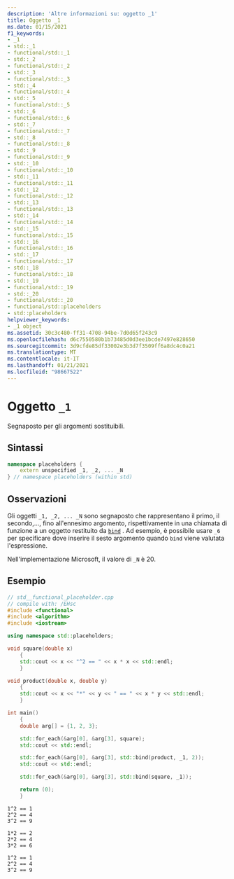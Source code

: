 ```yaml
---
description: 'Altre informazioni su: oggetto _1'
title: Oggetto _1
ms.date: 01/15/2021
f1_keywords:
- _1
- std::_1
- functional/std::_1
- std::_2
- functional/std::_2
- std::_3
- functional/std::_3
- std::_4
- functional/std::_4
- std::_5
- functional/std::_5
- std::_6
- functional/std::_6
- std::_7
- functional/std::_7
- std::_8
- functional/std::_8
- std::_9
- functional/std::_9
- std::_10
- functional/std::_10
- std::_11
- functional/std::_11
- std::_12
- functional/std::_12
- std::_13
- functional/std::_13
- std::_14
- functional/std::_14
- std::_15
- functional/std::_15
- std::_16
- functional/std::_16
- std::_17
- functional/std::_17
- std::_18
- functional/std::_18
- std::_19
- functional/std::_19
- std::_20
- functional/std::_20
- functional/std::placeholders
- std::placeholders
helpviewer_keywords:
- _1 object
ms.assetid: 30c3c480-ff31-4708-94be-7d0d65f243c9
ms.openlocfilehash: d6c7550580b1b73485d0d3ee1bcde7497e828650
ms.sourcegitcommit: 3d9cfde85df33002e3b3d7f3509ff6a8dc4c0a21
ms.translationtype: MT
ms.contentlocale: it-IT
ms.lasthandoff: 01/21/2021
ms.locfileid: "98667522"
---
```

# <a name="_1-object"></a>Oggetto `_1`

Segnaposto per gli argomenti sostituibili.

## <a name="syntax"></a>Sintassi

```cpp
namespace placeholders {
    extern unspecified _1, _2, ... _N
} // namespace placeholders (within std)
```

## <a name="remarks"></a>Osservazioni

Gli oggetti `_1, _2, ... _N` sono segnaposto che rappresentano il primo, il secondo,..., fino all'ennesimo argomento, rispettivamente in una chiamata di funzione a un oggetto restituito da [`bind`](functional-functions.md#bind) . Ad esempio, è possibile usare `_6` per specificare dove inserire il sesto argomento quando `bind` viene valutata l'espressione.

Nell'implementazione Microsoft, il valore di `_N` è 20.

## <a name="example"></a>Esempio

```cpp
// std__functional_placeholder.cpp
// compile with: /EHsc
#include <functional>
#include <algorithm>
#include <iostream>

using namespace std::placeholders;

void square(double x)
    {
    std::cout << x << "^2 == " << x * x << std::endl;
    }

void product(double x, double y)
    {
    std::cout << x << "*" << y << " == " << x * y << std::endl;
    }

int main()
    {
    double arg[] = {1, 2, 3};

    std::for_each(&arg[0], &arg[3], square);
    std::cout << std::endl;

    std::for_each(&arg[0], &arg[3], std::bind(product, _1, 2));
    std::cout << std::endl;

    std::for_each(&arg[0], &arg[3], std::bind(square, _1));

    return (0);
    }
```

```Output
1^2 == 1
2^2 == 4
3^2 == 9

1*2 == 2
2*2 == 4
3*2 == 6

1^2 == 1
2^2 == 4
3^2 == 9
```
